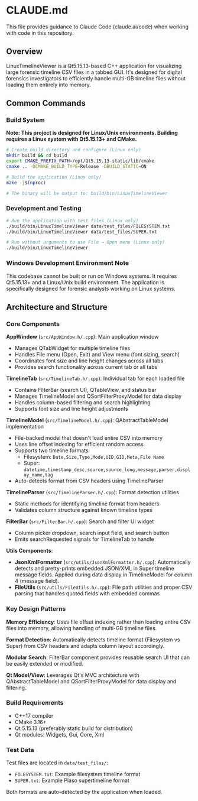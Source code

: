 # CLAUDE.md

This file provides guidance to Claude Code (claude.ai/code) when working with code in this repository.

## Overview

LinuxTimelineViewer is a Qt5.15.13-based C++ application for visualizing large forensic timeline CSV files in a tabbed GUI. It's designed for digital forensics investigators to efficiently handle multi-GB timeline files without loading them entirely into memory.

## Common Commands

### Build System
**Note: This project is designed for Linux/Unix environments. Building requires a Linux system with Qt5.15.13+ and CMake.**

```bash
# Create build directory and configure (Linux only)
mkdir build && cd build
export CMAKE_PREFIX_PATH=/opt/Qt5.15.13-static/lib/cmake
cmake .. -DCMAKE_BUILD_TYPE=Release -DBUILD_STATIC=ON

# Build the application (Linux only)
make -j$(nproc)

# The binary will be output to: build/bin/LinuxTimelineViewer
```

### Development and Testing
```bash
# Run the application with test files (Linux only)
./build/bin/LinuxTimelineViewer data/test_files/FILESYSTEM.txt
./build/bin/LinuxTimelineViewer data/test_files/SUPER.txt

# Run without arguments to use File → Open menu (Linux only)
./build/bin/LinuxTimelineViewer
```

### Windows Development Environment Note
This codebase cannot be built or run on Windows systems. It requires Qt5.15.13+ and a Linux/Unix build environment. The application is specifically designed for forensic analysts working on Linux systems.

## Architecture and Structure

### Core Components

**AppWindow** (`src/AppWindow.h/.cpp`): Main application window
- Manages QTabWidget for multiple timeline files
- Handles File menu (Open, Exit) and View menu (font sizing, search)
- Coordinates font size and line height changes across all tabs
- Provides search functionality across current tab or all tabs

**TimelineTab** (`src/TimelineTab.h/.cpp`): Individual tab for each loaded file
- Contains FilterBar (search UI), QTableView, and status bar
- Manages TimelineModel and QSortFilterProxyModel for data display
- Handles column-based filtering and search highlighting
- Supports font size and line height adjustments

**TimelineModel** (`src/TimelineModel.h/.cpp`): QAbstractTableModel implementation
- File-backed model that doesn't load entire CSV into memory
- Uses line offset indexing for efficient random access
- Supports two timeline formats:
  - Filesystem: `Date,Size,Type,Mode,UID,GID,Meta,File Name`
  - Super: `datetime,timestamp_desc,source,source_long,message,parser,display_name,tag`
- Auto-detects format from CSV headers using TimelineParser

**TimelineParser** (`src/TimelineParser.h/.cpp`): Format detection utilities
- Static methods for identifying timeline format from headers
- Validates column structure against known timeline types

**FilterBar** (`src/FilterBar.h/.cpp`): Search and filter UI widget
- Column picker dropdown, search input field, and search button
- Emits searchRequested signals for TimelineTab to handle

**Utils Components**:
- **JsonXmlFormatter** (`src/utils/JsonXmlFormatter.h/.cpp`): Automatically detects and pretty-prints embedded JSON/XML in Super timeline message fields. Applied during data display in TimelineModel for column 4 (message field).
- **FileUtils** (`src/utils/FileUtils.h/.cpp`): File path utilities and proper CSV parsing that handles quoted fields with embedded commas

### Key Design Patterns

**Memory Efficiency**: Uses file offset indexing rather than loading entire CSV files into memory, allowing handling of multi-GB timeline files.

**Format Detection**: Automatically detects timeline format (Filesystem vs Super) from CSV headers and adapts column layout accordingly.

**Modular Search**: FilterBar component provides reusable search UI that can be easily extended or modified.

**Qt Model/View**: Leverages Qt's MVC architecture with QAbstractTableModel and QSortFilterProxyModel for data display and filtering.

### Build Requirements

- C++17 compiler
- CMake 3.16+
- Qt 5.15.13 (preferably static build for distribution)
- Qt modules: Widgets, Gui, Core, Xml

### Test Data

Test files are located in `data/test_files/`:
- `FILESYSTEM.txt`: Example filesystem timeline format
- `SUPER.txt`: Example Plaso supertimeline format

Both formats are auto-detected by the application when loaded.